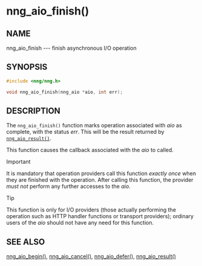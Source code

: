 # nng_aio_finish()

## NAME

nng_aio_finish --- finish asynchronous I/O operation

## SYNOPSIS

```c
#include <nng/nng.h>

void nng_aio_finish(nng_aio *aio, int err);
```

## DESCRIPTION

The `nng_aio_finish()` function marks operation associated with _aio_ as
complete, with the status _err_.
This will be the result returned by [`nng_aio_result()`](../aio/nng_aio_result.md).

This function causes the callback associated with the _aio_ to called.

> [!IMPORTANT]
> It is mandatory that operation providers call this function
> _exactly once_ when they are finished with the operation.
> After calling this function, the provider _must not_ perform any
> further accesses to the _aio_.

> [!TIP]
> This function is only for I/O providers (those actually performing
> the operation such as HTTP handler functions or transport providers); ordinary
> users of the _aio_ should not have any need for this function.

## SEE ALSO

[nng_aio_begin()](nng_aio_begin.md),
[nng_aio_cancel()](nng_aio_cancel.md),
[nng_aio_defer()](nng_aio_defer.md),
[nng_aio_result()](../aio/nng_aio_result.md)
